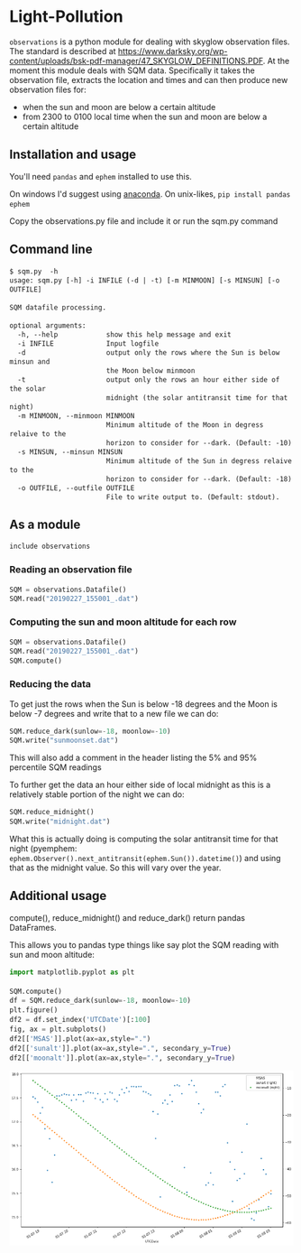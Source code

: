 # Light-Pollution

`observations` is a python module for dealing with skyglow observation files. 
The standard is described at https://www.darksky.org/wp-content/uploads/bsk-pdf-manager/47_SKYGLOW_DEFINITIONS.PDF.
At the moment this module deals with SQM data. Specifically it takes the observation file, extracts the location and times and can then produce new observation files for:
* when the sun and moon are below a certain altitude
* from 2300 to 0100 local time when the sun and moon are below a certain altitude

## Installation and usage
You'll need `pandas` and `ephem` installed to use this.

On windows I'd suggest using [anaconda](www.anaconda.com). On unix-likes, `pip install pandas ephem`

Copy the observations.py file and include it or run the sqm.py command

## Command line
```
$ sqm.py  -h
usage: sqm.py [-h] -i INFILE (-d | -t) [-m MINMOON] [-s MINSUN] [-o OUTFILE]

SQM datafile processing.

optional arguments:
  -h, --help            show this help message and exit
  -i INFILE             Input logfile
  -d                    output only the rows where the Sun is below minsun and
                        the Moon below minmoon
  -t                    output only the rows an hour either side of the solar
                        midnight (the solar antitransit time for that night)
  -m MINMOON, --minmoon MINMOON
                        Minimum altitude of the Moon in degress relaive to the
                        horizon to consider for --dark. (Default: -10)
  -s MINSUN, --minsun MINSUN
                        Minimum altitude of the Sun in degress relaive to the
                        horizon to consider for --dark. (Default: -18)
  -o OUTFILE, --outfile OUTFILE
                        File to write output to. (Default: stdout).
```

## As a module

```python
include observations
```
### Reading an observation file
```python
SQM = observations.Datafile()
SQM.read("20190227_155001_.dat")
```
### Computing the sun and moon altitude for each row
```python
SQM = observations.Datafile()
SQM.read("20190227_155001_.dat")
SQM.compute()
```
### Reducing the data

To get just the rows when the Sun is below -18 degrees and the Moon is below -7 degrees 
and write that to a new file we can do:
````python
SQM.reduce_dark(sunlow=-18, moonlow=-10)
SQM.write("sunmoonset.dat")
````
This will also add a comment in the header listing the 5% and 95% percentile SQM readings

To further get the data an hour either side of local midnight as this is a relatively stable portion 
of the night we can do:
```python
SQM.reduce_midnight()
SQM.write("midnight.dat")
```

What this is actually doing is computing the solar antitransit time for that night 
(pyemphem: `ephem.Observer().next_antitransit(ephem.Sun()).datetime()`) 
and using that as the midnight value. So this will vary over the year.

## Additional usage
compute(), reduce_midnight() and reduce_dark() return pandas DataFrames. 

This allows you to pandas type things like say plot the SQM reading with sun and moon altitude:
```python
import matplotlib.pyplot as plt

SQM.compute()
df = SQM.reduce_dark(sunlow=-18, moonlow=-10)
plt.figure()
df2 = df.set_index('UTCDate')[:100]
fig, ax = plt.subplots()
df2[['MSAS']].plot(ax=ax,style=".")
df2[['sunalt']].plot(ax=ax,style=".", secondary_y=True)
df2[['moonalt']].plot(ax=ax,style=".", secondary_y=True)
```
![plot](doc/plot.png)


